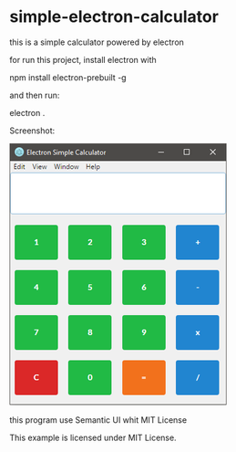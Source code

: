# simple-electron-calculator
this is a simple calculator powered by electron

for run this project, install electron with

npm install electron-prebuilt -g

and then run:

electron .

Screenshot:

![Alt text](screen.png)

this program use Semantic UI whit MIT License

This example is licensed under MIT License.
